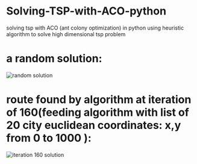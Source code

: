 # Solving-TSP-with-ACO-python
solving tsp with ACO (ant colony optimization) in python
using heuristic algorithm to solve high dimensional tsp problem  
# a random solution:
![random solution](https://github.com/mohammadAsadolahi/Solving-TSP-with-ACO-python/blob/main/random%20solution%20for%2020%20cities.png)
# route found by algorithm at iteration of 160(feeding algorithm with list of 20 city euclidean coordinates: x,y from 0 to 1000 ):
![iteration 160 solution](https://github.com/mohammadAsadolahi/Solving-TSP-with-ACO-python/blob/main/Best%20solution%20found%20at%20160%20iterations%20by%20colony.png) 
